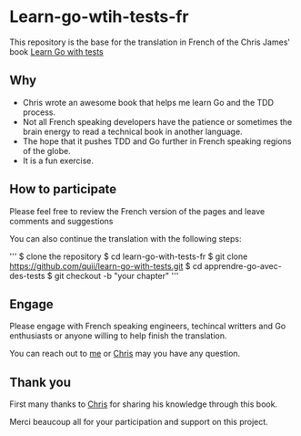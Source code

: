 # Learn-go-wtih-tests-fr [](https://media.giphy.com/media/jBDkwmIgmihgc/giphy.gif)

This repository is the base for the translation in French of the Chris James' book [Learn Go with tests](https://quii.gitbook.io/learn-go-with-tests/)

## Why

* Chris wrote an awesome book that helps me learn Go and the TDD process.
* Not all French speaking developers have the patience or sometimes the brain energy to read a technical book in another language. 
* The hope that it pushes TDD and Go further in French speaking regions of the globe.
* It is a fun exercise.

## How to participate

Please feel free to review the French version of the pages and leave comments and suggestions

You can also continue the translation with the following steps:

'''
$ clone the repository
$ cd learn-go-with-tests-fr
$ git clone https://github.com/quii/learn-go-with-tests.git 
$ cd apprendre-go-avec-des-tests
$ git checkout -b "your chapter"
'''

## Engage

Please engage with French speaking engineers, techincal writters and Go enthusiasts or anyone willing to help finish the translation.

You can reach out to [me](https://twitter.com/mikejeuga) or [Chris](https://twitter.com/quii) may you have any question.


## Thank you

First many thanks to [Chris](https://github.com/quii/) for sharing his knowledge through this book.

Merci beaucoup all for your participation and support on this project.

